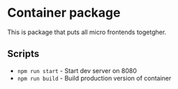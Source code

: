 # Container package

This is package that puts all micro frontends togetgher.

## Scripts

- `npm run start` - Start dev server on 8080
- `npm run build` - Build production version of container
